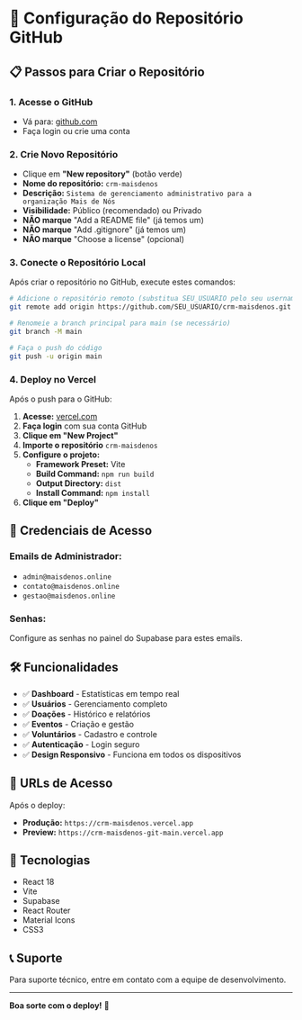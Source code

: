 # 🚀 Configuração do Repositório GitHub

## 📋 Passos para Criar o Repositório

### 1. Acesse o GitHub
- Vá para: [github.com](https://github.com)
- Faça login ou crie uma conta

### 2. Crie Novo Repositório
- Clique em **"New repository"** (botão verde)
- **Nome do repositório:** `crm-maisdenos`
- **Descrição:** `Sistema de gerenciamento administrativo para a organização Mais de Nós`
- **Visibilidade:** Público (recomendado) ou Privado
- **NÃO marque** "Add a README file" (já temos um)
- **NÃO marque** "Add .gitignore" (já temos um)
- **NÃO marque** "Choose a license" (opcional)

### 3. Conecte o Repositório Local
Após criar o repositório no GitHub, execute estes comandos:

```bash
# Adicione o repositório remoto (substitua SEU_USUARIO pelo seu username do GitHub)
git remote add origin https://github.com/SEU_USUARIO/crm-maisdenos.git

# Renomeie a branch principal para main (se necessário)
git branch -M main

# Faça o push do código
git push -u origin main
```

### 4. Deploy no Vercel
Após o push para o GitHub:

1. **Acesse:** [vercel.com](https://vercel.com)
2. **Faça login** com sua conta GitHub
3. **Clique em "New Project"**
4. **Importe o repositório** `crm-maisdenos`
5. **Configure o projeto:**
   - **Framework Preset:** Vite
   - **Build Command:** `npm run build`
   - **Output Directory:** `dist`
   - **Install Command:** `npm install`
6. **Clique em "Deploy"**

## 🔐 Credenciais de Acesso

### Emails de Administrador:
- `admin@maisdenos.online`
- `contato@maisdenos.online`
- `gestao@maisdenos.online`

### Senhas:
Configure as senhas no painel do Supabase para estes emails.

## 🛠️ Funcionalidades

- ✅ **Dashboard** - Estatísticas em tempo real
- ✅ **Usuários** - Gerenciamento completo
- ✅ **Doações** - Histórico e relatórios
- ✅ **Eventos** - Criação e gestão
- ✅ **Voluntários** - Cadastro e controle
- ✅ **Autenticação** - Login seguro
- ✅ **Design Responsivo** - Funciona em todos os dispositivos

## 📱 URLs de Acesso

Após o deploy:
- **Produção:** `https://crm-maisdenos.vercel.app`
- **Preview:** `https://crm-maisdenos-git-main.vercel.app`

## 🔧 Tecnologias

- React 18
- Vite
- Supabase
- React Router
- Material Icons
- CSS3

## 📞 Suporte

Para suporte técnico, entre em contato com a equipe de desenvolvimento.

---

**Boa sorte com o deploy!** 🚀
